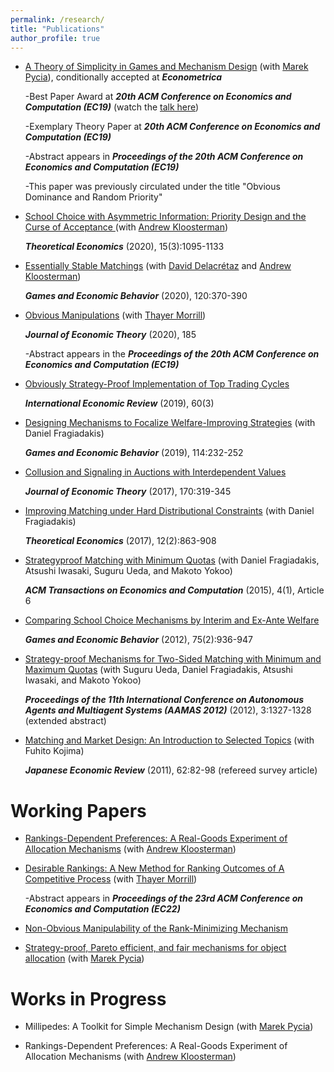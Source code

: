 ```yaml
---
permalink: /research/
title: "Publications"
author_profile: true
---
```


* [A Theory of Simplicity in Games and Mechanism Design](http://petetroyan.github.io/files/Pycia-Troyan-Simplicity.pdf) (with [Marek Pycia](https://econsites.uzh.ch/pycia/)), conditionally accepted at _**Econometrica**_
 
  -Best Paper Award at _**20th ACM Conference on Economics and Computation (EC19)**_ (watch the [talk here](https://www.youtube.com/watch?v=rxKPHUbtQ_g&list=PLI0o-KVQWwQ8iRK0DtvpcPkE2be_stiLB&index=3&ab_channel=ACMSIGecom))
  
  -Exemplary Theory Paper at _**20th ACM Conference on Economics and Computation (EC19)**_
  
  -Abstract appears in _**Proceedings of the 20th ACM Conference on Economics and Computation (EC19)**_

  -This paper was previously circulated under the title "Obvious Dominance and Random Priority"

* [School Choice with Asymmetric Information: Priority Design and the Curse of Acceptance ](http://petetroyan.github.io/files/Kloosterman_Troyan_Information.pdf) (with [Andrew Kloosterman](https://sites.google.com/view/andrewkloosterman))
  
  _**Theoretical Economics**_ (2020), 15(3):1095-1133 

* [Essentially Stable Matchings](http://petetroyan.github.io/files/TDK_Essential_Stability.pdf) (with [David Delacr&eacute;taz](https://daviddelacretaz.net/) and [Andrew Kloosterman](https://sites.google.com/view/andrewkloosterman))

  _**Games and Economic Behavior**_ (2020), 120:370-390

* [Obvious Manipulations](http://petetroyan.github.io/files/Obvious_Manipulations.pdf) (with [Thayer Morrill](https://thayermorrill.wordpress.ncsu.edu/))

  _**Journal of Economic Theory**_ (2020), 185 
 
  -Abstract appears in the _**Proceedings of the 20th ACM Conference on Economics and Computation (EC19)**_

* [Obviously Strategy-Proof Implementation of Top Trading Cycles](http://petetroyan.github.io/files/Troyan-OSP-TTC.pdf)

  _**International Economic Review**_ (2019), 60(3)

* [Designing Mechanisms to Focalize Welfare-Improving Strategies](http://petetroyan.github.io/files/Assignment_Experiment.pdf) (with Daniel Fragiadakis)

  _**Games and Economic Behavior**_ (2019), 114:232-252

* [Collusion and Signaling in Auctions with Interdependent Values](http://petetroyan.github.io/files/Troyan-collusion.pdf)

  _**Journal of Economic Theory**_ (2017), 170:319-345
 
* [Improving Matching under Hard Distributional Constraints](http://petetroyan.github.io/files/Distributional_Constraints.pdf) (with Daniel Fragiadakis)

  _**Theoretical Economics**_ (2017), 12(2):863-908

* [Strategyproof Matching with Minimum Quotas](http://petetroyan.github.io/files/Min-Quotas-Final.pdf) (with Daniel Fragiadakis, Atsushi Iwasaki, Suguru Ueda, and Makoto Yokoo)

  _**ACM Transactions on Economics and Computation**_ (2015), 4(1), Article 6
 

* [Comparing School Choice Mechanisms by Interim and Ex-Ante Welfare](http://petetroyan.github.io/files/Troyan_GEB.pdf)

  _**Games and Economic Behavior**_ (2012), 75(2):936-947

* [Strategy-proof Mechanisms for Two-Sided Matching with Minimum and Maximum Quotas](http://petetroyan.github.io/files/ueda-et-al-AAMAS.pdf) (with Suguru Ueda, Daniel Fragiadakis, Atsushi Iwasaki, and Makoto Yokoo) 

  _**Proceedings of the 11th International Conference on Autonomous Agents and Multiagent Systems (AAMAS 2012)**_ (2012), 3:1327-1328 (extended abstract)

* [Matching and Market Design: An Introduction to Selected Topics](http://dx.doi.org/10.1111/j.1468-5876.2010.00525.x) (with Fuhito Kojima)

  _**Japanese Economic Review**_ (2011), 62:82-98 (refereed survey article)

# Working Papers

* [Rankings-Dependent Preferences: A Real-Goods Experiment of Allocation Mechanisms](http://petetroyan.github.io/files/Kloosterman-Troyan-Rankings-Dependence.pdf) (with [Andrew Kloosterman](https://sites.google.com/view/andrewkloosterman))

* [Desirable Rankings: A New Method for Ranking Outcomes of A Competitive Process](http://petetroyan.github.io/files/Morrill-Troyan-Rankings.pdf) (with [Thayer Morrill](https://thayermorrill.wordpress.ncsu.edu/))

  -Abstract appears in _**Proceedings of the 23rd ACM Conference on Economics and Computation (EC22)**_

* [Non-Obvious Manipulability of the Rank-Minimizing Mechanism](http://petetroyan.github.io/files/RM_Non_OM.pdf) 
 
* [Strategy-proof, Pareto efficient, and fair mechanisms for object allocation](http://petetroyan.github.io/files/Pycia-Troyan-RP.pdf) (with [Marek Pycia](https://econsites.uzh.ch/pycia/)) 

# Works in Progress

* Millipedes: A Toolkit for Simple Mechanism Design (with [Marek Pycia](https://econsites.uzh.ch/pycia/))

* Rankings-Dependent Preferences: A Real-Goods Experiment of Allocation Mechanisms (with [Andrew Kloosterman](https://sites.google.com/view/andrewkloosterman))


